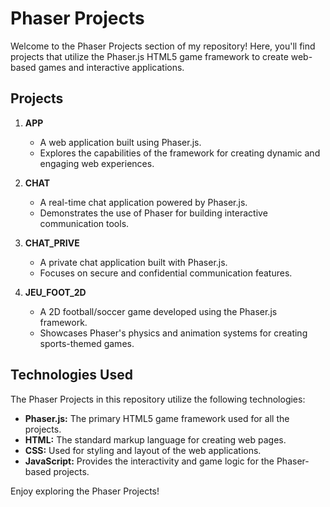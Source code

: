 # Phaser Projects

Welcome to the Phaser Projects section of my repository! Here, you'll find projects that utilize the Phaser.js HTML5 game framework to create web-based games and interactive applications.

## Projects

1. **APP**
   - A web application built using Phaser.js.
   - Explores the capabilities of the framework for creating dynamic and engaging web experiences.

2. **CHAT**
   - A real-time chat application powered by Phaser.js.
   - Demonstrates the use of Phaser for building interactive communication tools.

3. **CHAT_PRIVE**
   - A private chat application built with Phaser.js.
   - Focuses on secure and confidential communication features.

4. **JEU_FOOT_2D**
   - A 2D football/soccer game developed using the Phaser.js framework.
   - Showcases Phaser's physics and animation systems for creating sports-themed games.

## Technologies Used

The Phaser Projects in this repository utilize the following technologies:

- **Phaser.js:** The primary HTML5 game framework used for all the projects.
- **HTML:** The standard markup language for creating web pages.
- **CSS:** Used for styling and layout of the web applications.
- **JavaScript:** Provides the interactivity and game logic for the Phaser-based projects.

Enjoy exploring the Phaser Projects!
